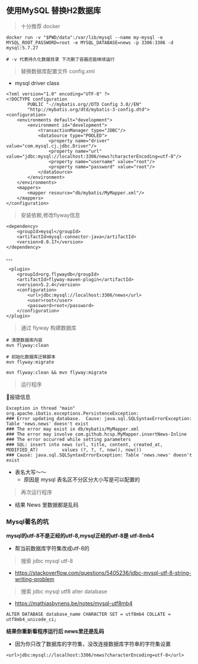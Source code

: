 ## 使用MySQL 替换H2数据库

> 十分推荐 docker

```
docker run -v "$PWD/data":/var/lib/mysql --name my-mysql -e MYSQL_ROOT_PASSWORD=root -e MYSQL_DATABASE=news -p 3306:3306 -d mysql:5.7.27

# -v 代表持久化数据目录 下次删了容器还能继续运行
```

> 替换数据库配置文件 config.xml

- mysql driver class

```
<?xml version="1.0" encoding="UTF-8" ?>
<!DOCTYPE configuration
        PUBLIC "-//mybatis.org//DTD Config 3.0//EN"
        "http://mybatis.org/dtd/mybatis-3-config.dtd">
<configuration>
    <environments default="development">
        <environment id="development">
            <transactionManager type="JDBC"/>
            <dataSource type="POOLED">
                <property name="driver" value="com.mysql.cj.jdbc.Driver"/>
                <property name="url" value="jdbc:mysql://localhost:3306/news?characterEncoding=utf-8"/>
                <property name="username" value="root"/>
                <property name="password" value="root"/>
            </dataSource>
        </environment>
    </environments>
    <mappers>
        <mapper resource="db/mybatis/MyMapper.xml"/>
    </mappers>
</configuration>
```

> 安装依赖,修改flyway信息

```
<dependency>
    <groupId>mysql</groupId>
    <artifactId>mysql-connector-java</artifactId>
    <version>8.0.17</version>
</dependency>

。。。

 <plugin>
    <groupId>org.flywaydb</groupId>
    <artifactId>flyway-maven-plugin</artifactId>
    <version>5.2.4</version>
    <configuration>
        <url>jdbc:mysql://localhost:3306/news</url>
        <user>root</user>
        <password>root</password>
    </configuration>
</plugin>
```

> 通过 flyway 构建数据库

```
# 清楚数据库内容
mvn flyway:clean 

# 初始化数据库迁移脚本
mvn flyway:migrate

mvn flyway:clean && mvn flyway:migrate
```

> 运行程序

报错信息
```
Exception in thread "main" org.apache.ibatis.exceptions.PersistenceException: 
### Error updating database.  Cause: java.sql.SQLSyntaxErrorException: Table 'news.news' doesn't exist
### The error may exist in db/mybatis/MyMapper.xml
### The error may involve com.github.hcsp.MyMapper.insertNews-Inline
### The error occurred while setting parameters
### SQL: insert into news (url, title, content, created_at, MODIFIED_AT)         values (?, ?, ?, now(), now())
### Cause: java.sql.SQLSyntaxErrorException: Table 'news.news' doesn't exist
```

- 表名大写～～
    - 原因是 mysql 表名区不分区分大小写是可以配置的

> 再次运行程序

- 结果 News 里数据都是乱码

### Mysql著名的坑

**mysql的utf-8不是正经的utf-8,mysql正经的utf-8是 utf-8mb4**

- 帮当前数据库字符集改成utf-8的

> 搜索  jdbc mysql utf-8

- https://stackoverflow.com/questions/5405236/jdbc-mysql-utf-8-string-writing-problem

> 搜索 jdbc mysql utf8 alter database

- https://mathiasbynens.be/notes/mysql-utf8mb4

```
ALTER DATABASE database_name CHARACTER SET = utf8mb4 COLLATE = utf8mb4_unicode_ci;
```

**结果你重新看程序运行后 news里还是乱码**

- 因为你只改了数据库的字符集，没改连接数据库字符串的字符集设置

```
<url>jdbc:mysql://localhost:3306/news?characterEncoding=utf-8</url>
```

